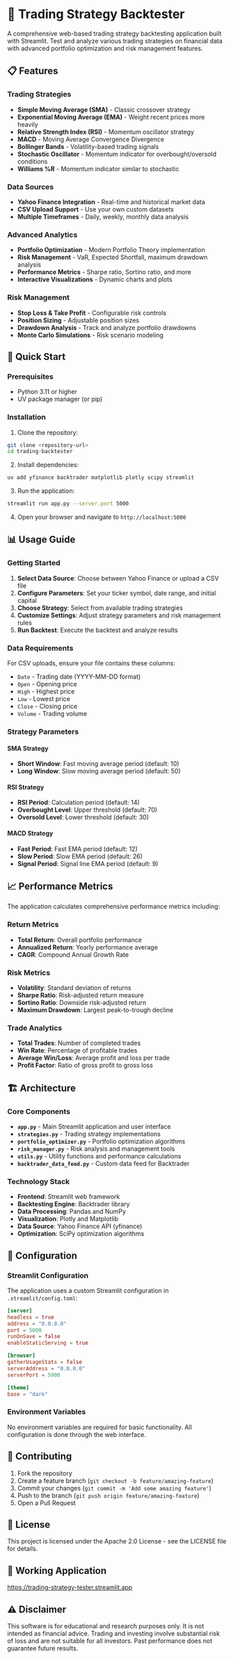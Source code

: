 # 🚀 Trading Strategy Backtester

A comprehensive web-based trading strategy backtesting application built with Streamlit. Test and analyze various trading strategies on financial data with advanced portfolio optimization and risk management features.

## 📋 Features

### Trading Strategies
- **Simple Moving Average (SMA)** - Classic crossover strategy
- **Exponential Moving Average (EMA)** - Weight recent prices more heavily
- **Relative Strength Index (RSI)** - Momentum oscillator strategy
- **MACD** - Moving Average Convergence Divergence
- **Bollinger Bands** - Volatility-based trading signals
- **Stochastic Oscillator** - Momentum indicator for overbought/oversold conditions
- **Williams %R** - Momentum indicator similar to stochastic

### Data Sources
- **Yahoo Finance Integration** - Real-time and historical market data
- **CSV Upload Support** - Use your own custom datasets
- **Multiple Timeframes** - Daily, weekly, monthly data analysis

### Advanced Analytics
- **Portfolio Optimization** - Modern Portfolio Theory implementation
- **Risk Management** - VaR, Expected Shortfall, maximum drawdown analysis
- **Performance Metrics** - Sharpe ratio, Sortino ratio, and more
- **Interactive Visualizations** - Dynamic charts and plots

### Risk Management
- **Stop Loss & Take Profit** - Configurable risk controls
- **Position Sizing** - Adjustable position sizes
- **Drawdown Analysis** - Track and analyze portfolio drawdowns
- **Monte Carlo Simulations** - Risk scenario modeling

## 🚀 Quick Start

### Prerequisites
- Python 3.11 or higher
- UV package manager (or pip)

### Installation

1. Clone the repository:
```bash
git clone <repository-url>
cd trading-backtester
```

2. Install dependencies:
```bash
uv add yfinance backtrader matplotlib plotly scipy streamlit
```

3. Run the application:
```bash
streamlit run app.py --server.port 5000
```

4. Open your browser and navigate to `http://localhost:5000`

## 📊 Usage Guide

### Getting Started
1. **Select Data Source**: Choose between Yahoo Finance or upload a CSV file
2. **Configure Parameters**: Set your ticker symbol, date range, and initial capital
3. **Choose Strategy**: Select from available trading strategies
4. **Customize Settings**: Adjust strategy parameters and risk management rules
5. **Run Backtest**: Execute the backtest and analyze results

### Data Requirements
For CSV uploads, ensure your file contains these columns:
- `Date` - Trading date (YYYY-MM-DD format)
- `Open` - Opening price
- `High` - Highest price
- `Low` - Lowest price
- `Close` - Closing price
- `Volume` - Trading volume

### Strategy Parameters

#### SMA Strategy
- **Short Window**: Fast moving average period (default: 10)
- **Long Window**: Slow moving average period (default: 50)

#### RSI Strategy
- **RSI Period**: Calculation period (default: 14)
- **Overbought Level**: Upper threshold (default: 70)
- **Oversold Level**: Lower threshold (default: 30)

#### MACD Strategy
- **Fast Period**: Fast EMA period (default: 12)
- **Slow Period**: Slow EMA period (default: 26)
- **Signal Period**: Signal line EMA period (default: 9)

## 📈 Performance Metrics

The application calculates comprehensive performance metrics including:

### Return Metrics
- **Total Return**: Overall portfolio performance
- **Annualized Return**: Yearly performance average
- **CAGR**: Compound Annual Growth Rate

### Risk Metrics
- **Volatility**: Standard deviation of returns
- **Sharpe Ratio**: Risk-adjusted return measure
- **Sortino Ratio**: Downside risk-adjusted return
- **Maximum Drawdown**: Largest peak-to-trough decline

### Trade Analytics
- **Total Trades**: Number of completed trades
- **Win Rate**: Percentage of profitable trades
- **Average Win/Loss**: Average profit and loss per trade
- **Profit Factor**: Ratio of gross profit to gross loss

## 🏗️ Architecture

### Core Components

- **`app.py`** - Main Streamlit application and user interface
- **`strategies.py`** - Trading strategy implementations
- **`portfolio_optimizer.py`** - Portfolio optimization algorithms
- **`risk_manager.py`** - Risk analysis and management tools
- **`utils.py`** - Utility functions and performance calculations
- **`backtrader_data_feed.py`** - Custom data feed for Backtrader

### Technology Stack
- **Frontend**: Streamlit web framework
- **Backtesting Engine**: Backtrader library
- **Data Processing**: Pandas and NumPy
- **Visualization**: Plotly and Matplotlib
- **Data Source**: Yahoo Finance API (yfinance)
- **Optimization**: SciPy optimization algorithms

## 🔧 Configuration

### Streamlit Configuration
The application uses a custom Streamlit configuration in `.streamlit/config.toml`:

```toml
[server]
headless = true
address = "0.0.0.0"
port = 5000
runOnSave = false
enableStaticServing = true

[browser]
gatherUsageStats = false
serverAddress = "0.0.0.0"
serverPort = 5000

[theme]
base = "dark"
```

### Environment Variables
No environment variables are required for basic functionality. All configuration is done through the web interface.

## 🤝 Contributing

1. Fork the repository
2. Create a feature branch (`git checkout -b feature/amazing-feature`)
3. Commit your changes (`git commit -m 'Add some amazing feature'`)
4. Push to the branch (`git push origin feature/amazing-feature`)
5. Open a Pull Request

## 📝 License

This project is licensed under the Apache 2.0 License - see the LICENSE file for details.

## 🚀 Working Application

https://trading-strategy-tester.streamlit.app

## ⚠️ Disclaimer

This software is for educational and research purposes only. It is not intended as financial advice. Trading and investing involve substantial risk of loss and are not suitable for all investors. Past performance does not guarantee future results.

